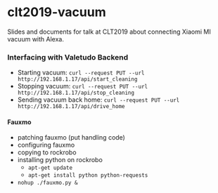# clt2019-vacuum
Slides and documents for talk at CLT2019 about connecting Xiaomi MI vacuum with Alexa.


### Interfacing with Valetudo Backend ###

 * Starting vacuum: `curl --request PUT --url http://192.168.1.17/api/start_cleaning`
 * Stopping vacuum: `curl --request PUT --url http://192.168.1.17/api/stop_cleaning`
 * Sending vacuum back home: `curl --request PUT --url http://192.168.1.17/api/drive_home`


#### Fauxmo ####

 * patching fauxmo (put handling code)
 * configuring fauxmo
 * copying to rockrobo
 * installing python on rockrobo
	* `apt-get update`
	* `apt-get install python python-requests`
 * `nohup ./fauxmo.py &`
